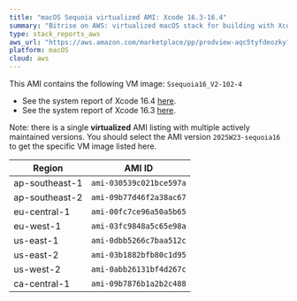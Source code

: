 ```yaml
---
title: "macOS Sequoia virtualized AMI: Xcode 16.3-16.4"
summary: "Bitrise on AWS: virtualized macOS stack for building with Xcode"
type: stack_reports_aws
aws_url: "https://aws.amazon.com/marketplace/pp/prodview-aqc5tyfdeozky?sr=0-4&ref_=beagle&applicationId=AWSMPContessa"
platform: macOS
cloud: aws
---
```


This AMI contains the following VM image: `Ssequoia16_V2-102-4`

- See the system report of Xcode 16.4 [here](../osx-xcode-16.4.x.md).
- See the system report of Xcode 16.3 [here](../osx-xcode-16.3.x.md).

Note: there is a single **virtualized** AMI listing with multiple actively maintained versions. You should select the AMI version `2025W23-sequoia16` to get the specific VM image listed here.

| Region         | AMI ID                  |
| ---------------| ----------------------- |
| ap-southeast-1 | `ami-030539c021bce597a` |
| ap-southeast-2 | `ami-09b77d46f2a38ac67` |
| eu-central-1   | `ami-00fc7ce96a50a5b65` |
| eu-west-1      | `ami-03fc9848a5c65e98a` |
| us-east-1      | `ami-0dbb5266c7baa512c` |
| us-east-2      | `ami-03b1882bfb80c1d95` |
| us-west-2      | `ami-0abb26131bf4d267c` |
| ca-central-1   | `ami-09b7876b1a2b2c488` |
